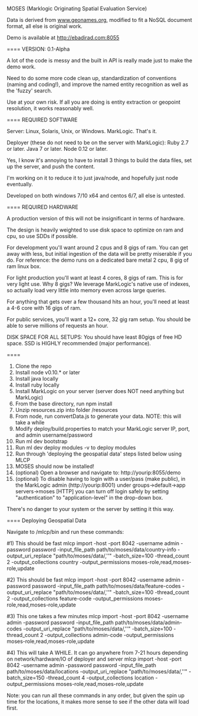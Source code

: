 MOSES (Marklogic Originating Spatial Evaluation Service)

Data is derived from www.geonames.org, modified to fit a NoSQL document format, all else is original work.

Demo is available at http://ebadirad.com:8055

====
VERSION: 0.1-Alpha

A lot of the code is messy and the built in API is really made just to make the demo work.

Need to do some more code clean up, standardization of conventions (naming and coding!), and improve 
the named entity recognition as well as the 'fuzzy' search.

Use at your own risk. If all you are doing is entity extraction or geopoint resolution, it works 
reasonably well. 

====
REQUIRED SOFTWARE

Server:
Linux, Solaris, Unix, or Windows.
MarkLogic. That's it.

Deployer (these do not need to be on the server with MarkLogic):
Ruby 2.7 or later.
Java 7 or later.
Node 0.12 or later.

Yes, I know it's annoying to have to install 3 things to build the data files, set up the server,
and push the content.

I'm working on it to reduce it to just java/node, and hopefully just node eventually.

Developed on both windows 7/10 x64 and centos 6/7, all else is untested.

====
REQUIRED HARDWARE

A production version of this will not be insignificant in terms of hardware.

The design is heavily weighted to use disk space to optimize on ram and cpu, so use SDDs if possible.

For development you'll want around 2 cpus and 8 gigs of ram. You can get away with less, but initial 
ingestion of the data will be pretty miserable if you do. For reference: the demo runs on a dedicated 
bare metal 2 cpu, 8 gig of ram linux box.

For light production you'll want at least 4 cores, 8 gigs of ram. This is for very light use. Why 8 gigs?
We leverage MarkLogic's native use of indexes, so actually load very little into memory even across large 
queries.

For anything that gets over a few thousand hits an hour, you'll need at least a 4-6 core with 16 gigs of ram.

For public services, you'll want a 12+ core, 32 gig ram setup. You should be able to serve millions of requests an hour.

DISK SPACE FOR ALL SETUPS: You should have least 80gigs of free HD space. SSD is HIGHLY recommended (major performance).

====

1. Clone the repo
2. Install node v0.10.* or later
3. Install java locally
4. Install ruby locally
5. Install MarkLogic on your server (server does NOT need anything but MarkLogic)
6. From the base directory, run npm install
7. Unzip resources.zip into folder /resources
8. From node, run convertData.js to generate your data. NOTE: this will take a while
9. Modify deploy/build.properties to match your MarkLogic server IP, port, and admin username/password
10. Run ml dev bootstrap
11. Run ml dev deploy modules -v to deploy modules
12. Run through 'deploying the geospatial data' steps listed below using MLCP
13. MOSES should now be installed!
14. (optional) Open a browser and navigate to: http://yourip:8055/demo
15. (optional) To disable having to login with a user/pass (make public), in the MarkLogic admin (http://yourip:8001) under groups->default->app servers->moses [HTTP] you can turn off login safely by setting "authentication" to "application-level" in the drop-down box. 

There's no danger to your system or the server by setting it this way.

====
Deploying Geospatial Data

Navigate to /mlcp/bin and run these commands:

#1) This should be fast
mlcp import -host <ip> -port 8042 -username admin -password password -input_file_path path/to/moses/data/country-info -output_uri_replace "path/to/moses/data/,''" -batch_size=100 -thread_count 2 -output_collections country -output_permissions moses-role,read,moses-role,update

#2) This should be fast
mlcp import -host <ip> -port 8042 -username admin -password password -input_file_path path/to/moses/data/feature-codes -output_uri_replace "path/to/moses/data/,''" -batch_size=100 -thread_count 2 -output_collections feature-code -output_permissions moses-role,read,moses-role,update

#3) This one takes a few minutes
mlcp import -host <ip> -port 8042 -username admin -password password -input_file_path path/to/moses/data/admin-codes -output_uri_replace "path/to/moses/data/,''" -batch_size=100 -thread_count 2 -output_collections admin-code -output_permissions moses-role,read,moses-role,update

#4) This will take A WHILE. It can go anywhere from 7-21 hours depending on network/hardware/IO of deployer and server
mlcp import -host <ip> -port 8042 -username admin -password password -input_file_path path/to/moses/data/locations -output_uri_replace "path/to/moses/data/,''" -batch_size=150 -thread_count 4 -output_collections location -output_permissions moses-role,read,moses-role,update


Note: you can run all these commands in any order, but given the spin up time for the locations, it makes more sense to see if the other data will load first.